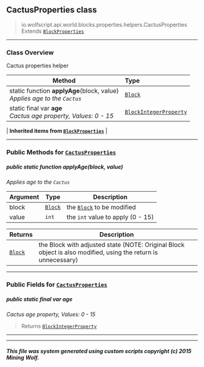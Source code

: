 ## CactusProperties __class__

>io.wolfscript.api.world.blocks.properties.helpers.CactusProperties
>Extends [`BlockProperties`](BlockProperties.md)

---

### Class Overview

Cactus properties helper

Method | Type   
--- | :--- 
static function __applyAge__(block, value) <br> _Applies age to the `Cactus`_ | [`Block`](../../Block.md)
static final var __age__ <br> _Cactus age property, Values: 0 - 15_ | [`BlockIntegerProperty`](../BlockIntegerProperty.md)
 |
__Inherited items from [`BlockProperties`](BlockProperties.md)__ |





---


### Public Methods for [`CactusProperties`](CactusProperties.md)

##### <a id='applyage'></a>public static function __applyAge__(block, value)

_Applies age to the `Cactus`_

Argument | Type | Description  
--- | --- | --- 
block | [`Block`](../../Block.md) | the [`Block`](../../Block.md) to be modified
value | `int` | the `int` value to apply (0 - 15)

Returns | Description
--- | --- 
[`Block`](../../Block.md) | the Block with adjusted state (NOTE: Original Block object is also modified, using the return is unnecessary)


---

### Public Fields for [`CactusProperties`](CactusProperties.md)

##### <a id='age'></a>public static final var __age__

_Cactus age property, Values: 0 - 15_

>Returns
>  [`BlockIntegerProperty`](../BlockIntegerProperty.md)

---


---


##### This file was system generated using custom scripts copyright (c) 2015 Mining Wolf.
	

